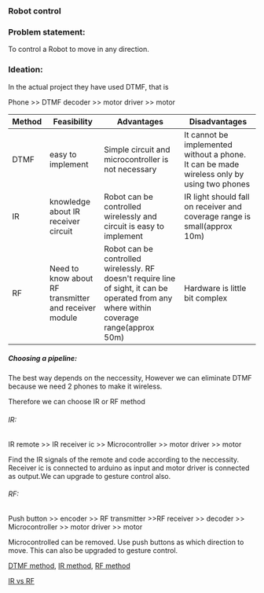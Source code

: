 ### Robot control

### Problem statement:
 To control a Robot to move in any direction.
### Ideation:
In the actual project they have used DTMF, that is

Phone >> DTMF decoder >> motor driver >> motor


| Method | Feasibility | Advantages | Disadvantages |
|-----------|-------------|------------|---------------|
|DTMF |easy to implement|Simple circuit and microcontroller is not necessary | It cannot be implemented without a phone. It can be made wireless only by using two phones|
|IR |knowledge about IR receiver circuit|Robot can be controlled wirelessly and circuit is easy to implement|IR light should fall on receiver and coverage range is small(approx 10m)|
|RF |Need to know about RF transmitter and receiver module|Robot can be controlled wirelessly. RF doesn't require line of sight, it can be operated from any where within coverage range(approx 50m)| Hardware is little bit complex|

##### Choosing a pipeline:
The best way depends on the neccessity, However we can eliminate DTMF because we need 2 phones to make it wireless.

Therefore we can choose IR or RF method

###### IR: 
IR remote >> IR receiver ic >> Microcontroller >> motor driver >> motor

Find the IR signals of the remote and code according to the neccessity. Receiver ic is connected to arduino as input and motor driver is connected as output.We can upgrade to gesture control also.
 

###### RF:
Push button >> encoder >> RF transmitter >>RF receiver >> decoder >> Microcontroller >> motor driver >> motor

Microcontrolled can be removed. Use push buttons as which direction to move. This can also be upgraded to gesture control.


[DTMF method](https://www.electronicshub.org/dtmf-mobile-controlled-robot-without-microcontroller/),
[IR method](https://www.electronicsforu.com/electronics-projects/hardware-diy/arduino-based-rf-controlled-robot),
[RF method](https://www.instructables.com/id/ARDUINO-based-IR-remote-control-robot/)

[IR vs RF](https://www.bronsondesign.com/blog/ir-vs-rf-remote-control/)
